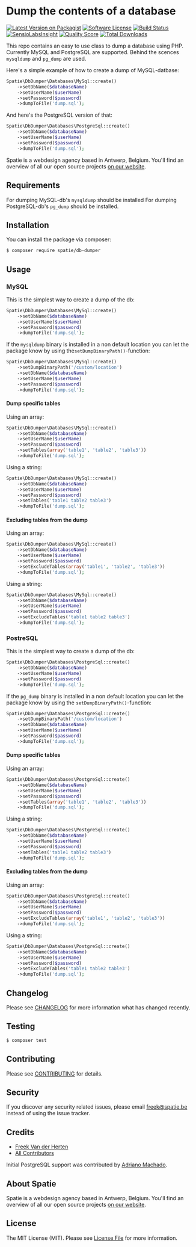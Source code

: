 # Dump the contents of a database

[![Latest Version on Packagist](https://img.shields.io/packagist/v/spatie/db-dumper.svg?style=flat-square)](https://packagist.org/packages/spatie/db-dumper)
[![Software License](https://img.shields.io/badge/license-MIT-brightgreen.svg?style=flat-square)](LICENSE.md)
[![Build Status](https://img.shields.io/travis/spatie/db-dumper/master.svg?style=flat-square)](https://travis-ci.org/spatie/db-dumper)
[![SensioLabsInsight](https://img.shields.io/sensiolabs/i/bd8dcd6b-19db-4d65-9cdd-3b6ecb2626b1.svg?style=flat-square)](https://insight.sensiolabs.com/projects/bd8dcd6b-19db-4d65-9cdd-3b6ecb2626b1)
[![Quality Score](https://img.shields.io/scrutinizer/g/spatie/db-dumper.svg?style=flat-square)](https://scrutinizer-ci.com/g/spatie/db-dumper)
[![Total Downloads](https://img.shields.io/packagist/dt/spatie/db-dumper.svg?style=flat-square)](https://packagist.org/packages/spatie/db-dumper)

This repo contains an easy to use class to dump a database using PHP. Currently MySQL and PostgreSQL are supported. Behind
the scences `mysqldump` and `pg_dump` are used.

Here's a simple example of how to create a dump of MySQL-datbase:

```php
Spatie\DbDumper\Databases\MySql::create()
    ->setDbName($databaseName)
    ->setUserName($userName)
    ->setPassword($password)
    ->dumpToFile('dump.sql');
```

And here's the PostgreSQL version of that:

```php
Spatie\DbDumper\Databases\PostgreSql::create()
    ->setDbName($databaseName)
    ->setUserName($userName)
    ->setPassword($password)
    ->dumpToFile('dump.sql');
```

Spatie is a webdesign agency based in Antwerp, Belgium. You'll find an overview of all our open source projects [on our website](https://spatie.be/opensource).

## Requirements
For dumping MySQL-db's `mysqldump` should be installed
For dumping PostgreSQL-db's `pg_dump` should be installed.

## Installation

You can install the package via composer:
``` bash
$ composer require spatie/db-dumper
```

## Usage

### MySQL

This is the simplest way to create a dump of the db:

```php
Spatie\DbDumper\Databases\MySql::create()
    ->setDbName($databaseName)
    ->setUserName($userName)
    ->setPassword($password)
    ->dumpToFile('dump.sql');
```

If the `mysqldump`  binary is installed in a non default location you can let the package know by using the`setDumpBinaryPath()`-function:

```php
Spatie\DbDumper\Databases\MySql::create()
    ->setDumpBinaryPath('/custom/location')
    ->setDbName($databaseName)
    ->setUserName($userName)
    ->setPassword($password)
    ->dumpToFile('dump.sql');
```

#### Dump specific tables

Using an array:

```php
Spatie\DbDumper\Databases\MySql::create()
    ->setDbName($databaseName)
    ->setUserName($userName)
    ->setPassword($password)
    ->setTables(array('table1', 'table2', 'table3'))
    ->dumpToFile('dump.sql');
```
Using a string:

```php
Spatie\DbDumper\Databases\MySql::create()
    ->setDbName($databaseName)
    ->setUserName($userName)
    ->setPassword($password)
    ->setTables('table1 table2 table3')
    ->dumpToFile('dump.sql');
```

#### Excluding tables from the dump

Using an array:

```php
Spatie\DbDumper\Databases\MySql::create()
    ->setDbName($databaseName)
    ->setUserName($userName)
    ->setPassword($password)
    ->setExcludeTables(array('table1', 'table2', 'table3'))
    ->dumpToFile('dump.sql');
```
Using a string:

```php
Spatie\DbDumper\Databases\MySql::create()
    ->setDbName($databaseName)
    ->setUserName($userName)
    ->setPassword($password)
    ->setExcludeTables('table1 table2 table3')
    ->dumpToFile('dump.sql');
```

### PostreSQL

This is the simplest way to create a dump of the db:

```php
Spatie\DbDumper\Databases\PostgreSql::create()
    ->setDbName($databaseName)
    ->setUserName($userName)
    ->setPassword($password)
    ->dumpToFile('dump.sql');
```

If the `pg_dump` binary is installed in a non default location you can let the package know by using the `setDumpBinaryPath()`-function:

```php
Spatie\DbDumper\Databases\PostgreSql::create()
    ->setDumpBinaryPath('/custom/location')
    ->setDbName($databaseName)
    ->setUserName($userName)
    ->setPassword($password)
    ->dumpToFile('dump.sql');
```
#### Dump specific tables

Using an array:

```php
Spatie\DbDumper\Databases\PostgreSql::create()
    ->setDbName($databaseName)
    ->setUserName($userName)
    ->setPassword($password)
    ->setTables(array('table1', 'table2', 'table3'))
    ->dumpToFile('dump.sql');
```
Using a string:

```php
Spatie\DbDumper\Databases\PostgreSql::create()
    ->setDbName($databaseName)
    ->setUserName($userName)
    ->setPassword($password)
    ->setTables('table1 table2 table3')
    ->dumpToFile('dump.sql');
```

#### Excluding tables from the dump

Using an array:

```php
Spatie\DbDumper\Databases\PostgreSql::create()
    ->setDbName($databaseName)
    ->setUserName($userName)
    ->setPassword($password)
    ->setExcludeTables(array('table1', 'table2', 'table3'))
    ->dumpToFile('dump.sql');
```
Using a string:

```php
Spatie\DbDumper\Databases\PostgreSql::create()
    ->setDbName($databaseName)
    ->setUserName($userName)
    ->setPassword($password)
    ->setExcludeTables('table1 table2 table3')
    ->dumpToFile('dump.sql');
```


## Changelog

Please see [CHANGELOG](CHANGELOG.md) for more information what has changed recently.

## Testing

``` bash
$ composer test
```

## Contributing

Please see [CONTRIBUTING](CONTRIBUTING.md) for details.

## Security

If you discover any security related issues, please email freek@spatie.be instead of using the issue tracker.

## Credits

- [Freek Van der Herten](https://github.com/freekmurze)
- [All Contributors](../../contributors)

Initial PostgreSQL support was contributed by [Adriano Machado](https://github.com/ammachado).

## About Spatie
Spatie is a webdesign agency based in Antwerp, Belgium. You'll find an overview of all our open source projects [on our website](https://spatie.be/opensource).

## License

The MIT License (MIT). Please see [License File](LICENSE.md) for more information.
